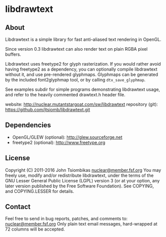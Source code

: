 libdrawtext
===========

About
-----
Libdrawtext is a simple library for fast anti-aliased text rendering in OpenGL.

Since version 0.3 libdrawtext can also render text on plain RGBA pixel buffers.

Libdrawtext uses freetype2 for glyph rasterization. If you would rather avoid
having freetype2 as a dependency, you can optionally compile libdrawtext
without it, and use pre-rendered glyphmaps. Glyphmaps can be generated by the
included font2glyphmap tool, or by calling `dtx_save_glyphmap`.

See examples subdir for simple programs demonstrating libdrawtext usage, and
refer to the heavily commented drawtext.h header file.

website: http://nuclear.mutantstargoat.com/sw/libdrawtext
repository (git): https://github.com/jtsiomb/libdrawtext.git

Dependencies
------------
 - OpenGL/GLEW (optional): http://glew.sourceforge.net
 - freetype2 (optional): http://www.freetype.org

License
-------
Copyright (C) 2011-2016 John Tsiombikas <nuclear@member.fsf.org>
You may freely use, modify and/or redistribute libdrawtext, under the terms of
the GNU Lesser General Public License (LGPL) version 3 (or at your option, any
later version published by the Free Software Foundation). See COPYING, and
COPYING.LESSER for details.

Contact
-------
Feel free to send in bug reports, patches, and comments to: nuclear@member.fsf.org
Only plain text email messages, hard-wrapped at 72 columns will be accepted.
